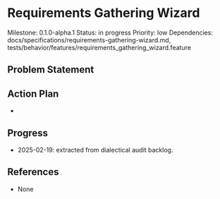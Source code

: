 # Requirements Gathering Wizard
Milestone: 0.1.0-alpha.1
Status: in progress
Priority: low
Dependencies: docs/specifications/requirements-gathering-wizard.md, tests/behavior/features/requirements_gathering_wizard.feature

## Problem Statement
<description>


## Action Plan
- <tasks>

## Progress
- 2025-02-19: extracted from dialectical audit backlog.

## References
- None
